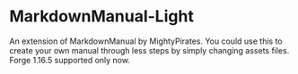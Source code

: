 # MarkdownManual-Light
An extension of MarkdownManual by MightyPirates. You could use this to create your own manual through less steps by simply changing assets files. Forge 1.16.5 supported only now.
